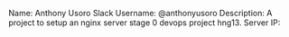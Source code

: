 Name: Anthony Usoro
Slack Username: @anthonyusoro
Description: A project to setup an nginx server stage 0 devops project hng13.
Server IP: 
